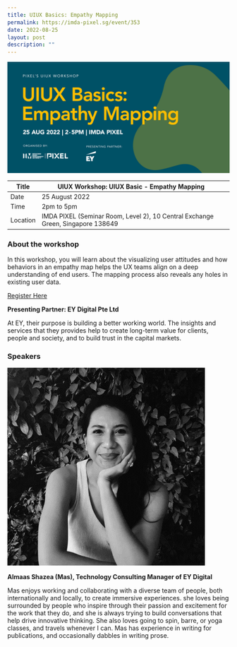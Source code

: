 ```yaml
---
title: UIUX Basics: Empathy Mapping
permalink: https://imda-pixel.sg/event/353
date: 2022-08-25
layout: post
description: ""
---
```


![Alt text for image on Isomer site](/images/ui-ux/25auguiux.png)

| Title | UIUX Workshop: UIUX Basic - Empathy Mapping | | 
| -------- | -------- | --------| 
| Date  | 25 August 2022  | 
| Time  | 2pm to 5pm  |
| Location  | IMDA PIXEL (Seminar Room, Level 2), 10 Central Exchange Green, Singapore 138649 |

### About the workshop 

In this workshop, you will learn about the visualizing user attitudes and how behaviors in an empathy map helps the UX teams align on a deep understanding of end users. The mapping process also reveals any holes in existing user data. 
 

[Register Here](https://imda-pixel.sg/event/353)

**Presenting Partner: EY Digital Pte Ltd**

At EY, their purpose is building a better working world. The insights and services that they provides help to create long-term value for clients, people and society, and to build trust in the capital markets.

### Speakers 

![Alt text for image on Isomer site](/images/ui-ux/masuiux.png) 

**Almaas Shazea (Mas), Technology Consulting Manager of EY Digital**

Mas enjoys working and collaborating with a diverse team of people, both internationally and locally, to create immersive experiences. she loves being surrounded by people who inspire through their passion and excitement for the work that they do, and she is always trying to build conversations that help drive innovative thinking. She also loves going to spin, barre, or yoga classes, and travels whenever I can. Mas has experience in writing for publications, and occasionally dabbles in writing prose.
